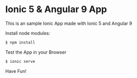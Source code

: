 # Ionic 5 & Angular 9 App
This is an sample Ionic App made with Ionic 5 and Angular 9

Install node modules:
```bash
$ npm install
```
Test the App in your Browser
```bash
$ ionic serve
```
Have Fun!

